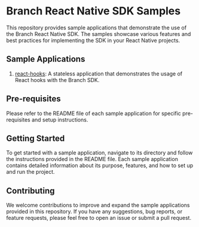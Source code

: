 # Branch React Native SDK Samples

This repository provides sample applications that demonstrate the use of the Branch React Native SDK. The samples showcase various features and best practices for implementing the SDK in your React Native projects.

## Sample Applications

1. [react-hooks](react-hooks): A stateless application that demonstrates the usage of React hooks with the Branch SDK.

## Pre-requisites

Please refer to the README file of each sample application for specific pre-requisites and setup instructions.

## Getting Started

To get started with a sample application, navigate to its directory and follow the instructions provided in the README file. Each sample application contains detailed information about its purpose, features, and how to set up and run the project.

## Contributing

We welcome contributions to improve and expand the sample applications provided in this repository. If you have any suggestions, bug reports, or feature requests, please feel free to open an issue or submit a pull request.
